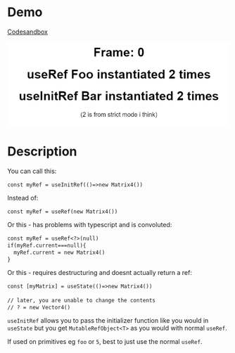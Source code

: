 # Demo

[Codesandbox](https://codesandbox.io/p/sandbox/useref-yydrkz?file=%2Fsrc%2FApp.tsx)

![](https://github.com/pailhead/use-init-ref/blob/master/useRef.gif)

# Description

You can call this:

```
const myRef = useInitRef(()=>new Matrix4())
```

Instead of:

```
const myRef = useRef(new Matrix4())
```

Or this - has problems with typescript and is convoluted:

```
const myRef = useRef<?>(null)
if(myRef.current===null){
  myRef.current = new Matrix4()
}
```

Or this - requires destructuring and doesnt actually return a ref:

```
const [myMatrix] = useState(()=>new Matrix4())

// later, you are unable to change the contents
// ? = new Vector4()
```

`useInitRef` allows you to pass the initializer function like you would in `useState` but you get `MutableRefObject<T>` as you would with normal `useRef`.

If used on primitives eg `foo` or `5`, best to just use the normal `useRef`.
